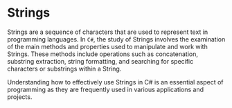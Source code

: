 # Strings

Strings are a sequence of characters that are used to represent text in programming languages. In `C#`, the study of Strings involves the examination of the main methods and properties used to manipulate and work with Strings. These methods include operations such as concatenation, substring extraction, string formatting, and searching for specific characters or substrings within a String. 

Understanding how to effectively use Strings in C# is an essential aspect of programming as they are frequently used in various applications and projects.



